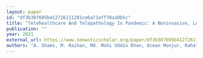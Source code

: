 ```yaml
---
layout: paper
id: "df3b387695b412726111281ce6a71eff78a10b5c"
title: "Telehealthcare And Telepathology In Pandemic: A Noninvasive, Low-Cost Micro-Invasive And Multimodal Real-Time Online Application For Early Diagnosis Of Covid-19 Infection (Preprint)"
publication: ""
year: 2021
external_url: https://www.semanticscholar.org/paper/df3b387695b412726111281ce6a71eff78a10b5c
authors: "A. Shams, M. Raihan, Md. Mohi Uddin Khan, Ocean Monjur, Rahat Bin Preo"
---
```

